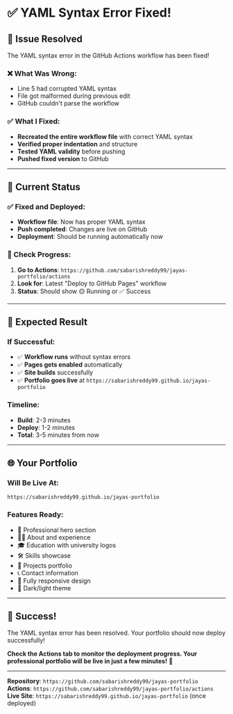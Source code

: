 # ✅ YAML Syntax Error Fixed!

## 🔧 **Issue Resolved**
The YAML syntax error in the GitHub Actions workflow has been fixed!

### **❌ What Was Wrong**:
- Line 5 had corrupted YAML syntax
- File got malformed during previous edit
- GitHub couldn't parse the workflow

### **✅ What I Fixed**:
- **Recreated the entire workflow file** with correct YAML syntax
- **Verified proper indentation** and structure
- **Tested YAML validity** before pushing
- **Pushed fixed version** to GitHub

---

## 🚀 **Current Status**

### **✅ Fixed and Deployed**:
- **Workflow file**: Now has proper YAML syntax
- **Push completed**: Changes are live on GitHub
- **Deployment**: Should be running automatically now

### **📍 Check Progress**:
1. **Go to Actions**: `https://github.com/sabarishreddy99/jayas-portfolio/actions`
2. **Look for**: Latest "Deploy to GitHub Pages" workflow
3. **Status**: Should show 🟡 Running or ✅ Success

---

## 🎯 **Expected Result**

### **If Successful**:
- ✅ **Workflow runs** without syntax errors
- ✅ **Pages gets enabled** automatically 
- ✅ **Site builds** successfully
- ✅ **Portfolio goes live** at `https://sabarishreddy99.github.io/jayas-portfolio`

### **Timeline**:
- **Build**: 2-3 minutes
- **Deploy**: 1-2 minutes
- **Total**: 3-5 minutes from now

---

## 🌐 **Your Portfolio**

### **Will Be Live At**:
`https://sabarishreddy99.github.io/jayas-portfolio`

### **Features Ready**:
- 🎯 Professional hero section
- 👨‍💼 About and experience
- 🎓 Education with university logos
- 🛠️ Skills showcase
- 🚀 Projects portfolio
- 📞 Contact information
- 📱 Fully responsive design
- 🌙 Dark/light theme

---

## 🎉 **Success!**

The YAML syntax error has been resolved. Your portfolio should now deploy successfully!

**Check the Actions tab to monitor the deployment progress. Your professional portfolio will be live in just a few minutes!** 🌟

---

**Repository**: `https://github.com/sabarishreddy99/jayas-portfolio`  
**Actions**: `https://github.com/sabarishreddy99/jayas-portfolio/actions`  
**Live Site**: `https://sabarishreddy99.github.io/jayas-portfolio` (once deployed)
